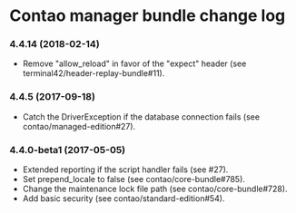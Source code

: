 # Contao manager bundle change log

### 4.4.14 (2018-02-14)

 * Remove "allow_reload" in favor of the "expect" header (see terminal42/header-replay-bundle#11).

### 4.4.5 (2017-09-18)

 * Catch the DriverException if the database connection fails (see contao/managed-edition#27).

### 4.4.0-beta1 (2017-05-05)

 * Extended reporting if the script handler fails (see #27).
 * Set prepend_locale to false (see contao/core-bundle#785).
 * Change the maintenance lock file path (see contao/core-bundle#728).
 * Add basic security (see contao/standard-edition#54).
